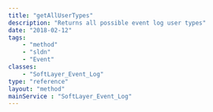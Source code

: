 ```yaml
---
title: "getAllUserTypes"
description: "Returns all possible event log user types"
date: "2018-02-12"
tags:
    - "method"
    - "sldn"
    - "Event"
classes:
    - "SoftLayer_Event_Log"
type: "reference"
layout: "method"
mainService : "SoftLayer_Event_Log"
---
```

